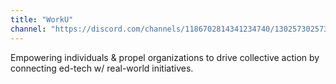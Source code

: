 ```yaml
---
title: "WorkU"
channel: "https://discord.com/channels/1186702814341234740/1302573025736265789"
---
```


Empowering individuals & propel organizations to drive collective action by connecting ed-tech w/ real-world initiatives.
